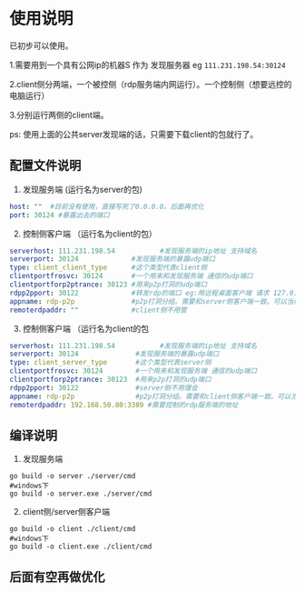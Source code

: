 # 使用说明

已初步可以使用。

1.需要用到一个具有公网ip的机器S 作为 发现服务器 eg `111.231.198.54:30124`

2.client侧分两端，一个被控侧（rdp服务端内网运行）。一个控制侧（想要远控的电脑运行）

3.分别运行两侧的client端。

ps: 使用上面的公共server发现端的话，只需要下载client的包就行了。
## 配置文件说明

1. 发现服务端 (运行名为server的包)

```yaml
host: ""  #目前没有使用，直接写死了0.0.0.0。后面再优化
port: 30124 #暴露出去的端口
```

2. 控制侧客户端 （运行名为client的包）

```yaml
serverhost: 111.231.198.54           #发现服务端的ip地址 支持域名
serverport: 30124             #发现服务端的暴露udp端口
type: client_client_type      #这个类型代表client侧
clientportfrosvc: 30124       #一个用来和发现服务端 通信的udp端口
clientportforp2ptrance: 30123 #用来p2p打洞的udp端口
rdpp2pport: 30122             #转发rdp的端口 eg:用远程桌面客户端 请求 127.0.0.1:30122
appname: rdp-p2p              #p2p打洞分组。需要和server侧客户端一致。可以当做一个简单的密码
remoterdpaddr: ""             #client侧不用管
```

3. 控制侧客户端 （运行名为client的包

```yaml
serverhost: 111.231.198.54           #发现服务端的ip地址 支持域名
serverport: 30124              #发现服务端的暴露udp端口
type: client_server_type       #这个类型代表server侧
clientportfrosvc: 30124        #一个用来和发现服务端 通信的udp端口
clientportforp2ptrance: 30123  #用来p2p打洞的udp端口
rdpp2pport: 30122              #server侧不用理会
appname: rdp-p2p               #p2p打洞分组。需要和client侧客户端一致。可以当做一个简单的密码
remoterdpaddr: 192.168.50.80:3389 #需要控制的rdp服务端的地址
```

## 编译说明

1. 发现服务端

```shell
go build -o server ./server/cmd
#windows下
go build -o server.exe ./server/cmd
```

2. client侧/server侧客户端

```shell
go build -o client ./client/cmd
#windows下
go build -o client.exe ./client/cmd
```

## 后面有空再做优化